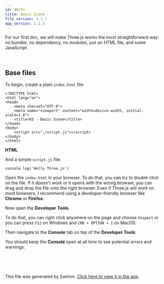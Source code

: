 ```yaml
---
id: 401fu
title: Basic Scene
file_version: 1.1.1
app_version: 1.1.5
---
```


For our first doc, we will make Three.js works the most straightforward way: no bundler, no dependency, no modules, just an HTML file, and some JavaScript.

<br/>

## **Base files**

To begin, create a plain `index.html` file:

```
<!DOCTYPE html>
<html lang="en">
<head>
    <meta charset="UTF-8">
    <meta name="viewport" content="width=device-width, initial-scale=1.0">
    <title>03 - Basic Scene</title>
</head>
<body>
    <script src="./script.js"></script>
</body>
</html>
```

**HTML**

And a simple `script.js` file:

```
console.log('Hello Three.js')
```

Open the `index.html` in your browser. To do that, you can try to double click on the file. If it doesn't work or it opens with the wrong browser, you can drag and drop the file onto the right browser. Even if Three.js will work on most browsers, I recommend using a developer-friendly browser like **Chrome** or **Firefox**.

Now open the **Developer Tools**.

To do that, you can right click anywhere on the page and choose `Inspect` or you can press `F12` on Windows and `CMD + OPTION + I` on MacOS.

Then navigate to the **Console** tab on top of the **Developer Tools**.

You should keep the **Console** open at all time to see potential errors and warnings.

<br/>

<br/>

<br/>

This file was generated by Swimm. [Click here to view it in the app](https://app.swimm.io/repos/Z2l0aHViJTNBJTNBVGhyZWVKU19Qcm9qZWN0JTNBJTNBZGFuaWVsYXBhc3Nvcw==/docs/401fu).
